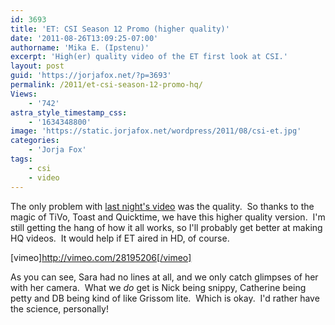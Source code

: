 ```yaml
---
id: 3693
title: 'ET: CSI Season 12 Promo (higher quality)'
date: '2011-08-26T13:09:25-07:00'
authorname: 'Mika E. (Ipstenu)'
excerpt: 'High(er) quality video of the ET first look at CSI.'
layout: post
guid: 'https://jorjafox.net/?p=3693'
permalink: /2011/et-csi-season-12-promo-hq/
Views:
    - '742'
astra_style_timestamp_css:
    - '1634348800'
image: 'https://static.jorjafox.net/wordpress/2011/08/csi-et.jpg'
categories:
    - 'Jorja Fox'
tags:
    - csi
    - video
---
```


The only problem with <a href="https://jorjafox.net/2011/et-first-look-at-db/">last night's video</a> was the quality.  So thanks to the magic of TiVo, Toast and Quicktime, we have this higher quality version.  I'm still getting the hang of how it all works, so I'll probably get better at making HQ videos.  It would help if ET aired in HD, of course.

[vimeo]http://vimeo.com/28195206[/vimeo]

As you can see, Sara had no lines at all, and we only catch glimpses of her with her camera.  What we _do_ get is Nick being snippy, Catherine being petty and DB being kind of like Grissom lite.  Which is okay.  I'd rather have the science, personally!
